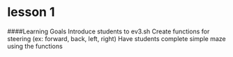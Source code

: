 # lesson 1

####Learning Goals
Introduce students to ev3.sh
Create functions for steering (ex: forward, back, left, right)
Have students complete simple maze using the functions